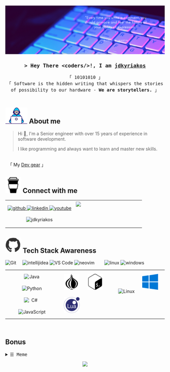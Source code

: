 ![jdkyriakos Banner](./images/banner.png)



<!-- Intro  -->
<h3 align="center">
        <samp>&gt; Hey There <b>&lt;coders/&gt;!</b>, I am
                <b><a target="_blank" href="https://linkedin.com/in/kdrakoulakis">jdkyriakos</a></b>
        </samp>
</h3>
<p align="center">
        <!-- Organisation  -->
        <samp>
                「 10101010 」
                <br>
                「 Software is the hidden writing that whispers the stories of possibility to our hardware - <b>We are storytellers.</b> 」
                <br>
                <br>
        </samp>
</p>

## <a target="_blank" rel="noopener noreferrer" href="https://github.com/jdkyriakos" ><img src="./images/Developer.gif" width="70px" ></a> About me


> Hi 👋, I'm a Senior engineer with over 15 years of experience in software development.
> 
> I like programming and always want to learn and master new skills.

<br>
&nbsp;&nbsp;「  My <a  href="https://kit.co/jdkyriakos/dev-battle-station">Dev gear</a>  」
<br>

## <a target="_blank" rel="noopener noreferrer" href="https://github.com/jdkyriakos" ><img src="./images/svg/coffeeIcon.svg" width="50px" ></a> Connect with me


<table>
    <tr>
        <td valign="center" width="50%">
            <div align="right"> 
                    <p align="center"> 
                    <a href="https://github.com/jdkyriakos" target="_blank">
                        <img src=https://img.shields.io/badge/github-%2324292e.svg?&style=for-the-badge&logo=github&logoColor=white alt=github style="margin-bottom: 5px;" />
                    </a>
                    <a href="https://linkedin.com/in/kdrakoulakis" target="_blank">
                        <img src=https://img.shields.io/badge/linkedin-%231E77B5.svg?&style=for-the-badge&logo=linkedin&logoColor=white alt=linkedin style="margin-bottom: 5px;" />
                    </a>
                    <a href="https://www.youtube.com/channel/UCj6YcS09VWn4VzRZz8-T56Q/playlists" target="_blank">
                        <img src=https://img.shields.io/badge/youtube-%23EE4831.svg?&style=for-the-badge&logo=youtube&logoColor=white alt=youtube style="margin-bottom: 5px;" />
                    </a> 
                    <!-- More svg icons
                        https://simpleicons.org/
                    -->
                     </p>
                    <p align="center"> <img src="https://komarev.com/ghpvc/?username=jdkyriakos&label=Profile%20views&color=0e75b6&style=flat" alt="jdkyriakos" /> </p>
            </div>
        </td>
        <td valign="top" width="50%">
            <div align="left"> 
                    <img src="https://github-readme-stats.vercel.app/api?username=jdkyriakos&show_icons=true&count_private=true&hide_border=true" align="center" /> 
            </div>
        </td>
    </tr>
</table>   


## <a target="_blank" rel="noopener noreferrer" href="https://github.com/jdkyriakos" ><img src="./images/githubIcon.gif" width="50px"  ></a> Tech Stack Awareness


![Git][git]&nbsp;&nbsp;&nbsp;&nbsp;
![intellijidea][intellijidea]
![VS Code][VS Code]
![neovim][neovim] &nbsp;&nbsp;&nbsp;&nbsp;&nbsp;&nbsp;
![linux][linux]
![windows][windows]

[git]: https://img.shields.io/badge/-Git-%23F05032?style=flat-square&logo=git&logoColor=%23ffffff

[intellijidea]: https://img.shields.io/badge/-IntelliJ-%23007ACC?style=flat-square&logo=intellijidea&color=white&logoColor=000000
[VS Code]: https://img.shields.io/badge/-VSCode-%23007ACC?style=flat-square&logo=visual-studio-code
[neovim]: https://img.shields.io/badge/-Neovim-%2523007ACC?style=flat-square&logo=neovim&logoColor=37b026 

[linux]: https://img.shields.io/badge/-Linux-%23007ACC?style=flat-square&logo=linux&color=ffd454&logoColor=000000
[windows]: https://img.shields.io/badge/-Windows-%23007ACC?style=flat-square&logo=windows


<table><tr><td valign="top" width="33%">
<div align="center"> 
<img style="margin: 10px;  min-width:50px;" src="https://profilinator.rishav.dev/skills-assets/java-original-wordmark.svg" alt="Java" height="50px" width="50px" min-width="50px" title="Java"/> 
<img style="margin: 10px;  min-width:50px;" src="https://profilinator.rishav.dev/skills-assets/python-original.svg" alt="Python" height="50px" width="50px" min-width="50px" title="Python"/></a>  
<img style="margin: 10px;  min-width:50px;" src="https://profilinator.rishav.dev/skills-assets/csharp-original.svg" alt="C#" height="50px" width="50px" min-width="50px" title="C#"/> 
<img style="margin: 10px;  min-width:50px;" src="https://profilinator.rishav.dev/skills-assets/javascript-original.svg" alt="JavaScript" height="50px" width="50px" min-width="50px" title="JS" />  
<!--  
<img style="margin: 10px;  min-width:50px;" src="https://profilinator.rishav.dev/skills-assets/react-original-wordmark.svg" alt="React" height="50px" width="50px" min-width="50px" />  
<img style="margin: 10px;  min-width:50px;" src="https://profilinator.rishav.dev/skills-assets/bootstrap-plain.svg" alt="Bootstrap" height="50px" width="50px" min-width="50px" />  
<img style="margin: 10px;  min-width:50px;" src="https://profilinator.rishav.dev/skills-assets/css3-original-wordmark.svg" alt="CSS3" height="50px" width="50px" min-width="50px" />  
<img style="margin: 10px;  min-width:50px;" src="https://profilinator.rishav.dev/skills-assets/html5-original-wordmark.svg" alt="HTML5" height="50px" width="50px" min-width="50px" />  
<img style="margin: 10px;  min-width:50px;" src="https://profilinator.rishav.dev/skills-assets/electron-original.svg" alt="Electron" height="50px" width="50px" min-width="50px" />  
<img style="margin: 10px;  min-width:50px;" src="https://profilinator.rishav.dev/skills-assets/javascript-original.svg" alt="JavaScript" height="50px" width="50px" min-width="50px" />  
<img style="margin: 10px;  min-width:50px;" src="https://profilinator.rishav.dev/skills-assets/typescript-original.svg" alt="TypeScript" height="50px" width="50px" min-width="50px" />  
<img style="margin: 10px;  min-width:50px;" src="https://profilinator.rishav.dev/skills-assets/vuejs-original-wordmark.svg" alt="Vue.js" height="50px" width="50px" min-width="50px" />  
<img style="margin: 10px;  min-width:50px;" src="https://profilinator.rishav.dev/skills-assets/go-original.svg" alt="Go" height="50px" width="50px" min-width="50px" />  
<img style="margin: 10px;  min-width:50px;" src="https://profilinator.rishav.dev/skills-assets/nginx-original.svg" alt="Nginx" height="50px" width="50px" min-width="50px" />  
<img style="margin: 10px;  min-width:50px;" src="https://profilinator.rishav.dev/skills-assets/express-original-wordmark.svg" alt="Express.js" height="50px" width="50px" min-width="50px" />  
<img style="margin: 10px;  min-width:50px;" src="https://profilinator.rishav.dev/skills-assets/gnu_bash-icon.svg" alt="Bash" height="50px" width="50px" min-width="50px" />  
<img style="margin: 10px;  min-width:50px;" src="https://profilinator.rishav.dev/skills-assets/xaml.png" alt="XAML" height="50px" width="50px" min-width="50px" />  
<img style="margin: 10px;  min-width:50px;" src="https://profilinator.rishav.dev/skills-assets/docker-original-wordmark.svg" alt="Docker" height="50px" width="50px" min-width="50px" />  
<img style="margin: 10px;  min-width:50px;" src="https://profilinator.rishav.dev/skills-assets/gulp-plain.svg" alt="gulp.js" height="50px" width="50px" min-width="50px" />  
<img style="margin: 10px;  min-width:50px;" src="https://profilinator.rishav.dev/skills-assets/mongodb-original-wordmark.svg" alt="MongoDB" height="50px" width="50px" min-width="50px" />  
<img style="margin: 10px;  min-width:50px;" src="https://profilinator.rishav.dev/skills-assets/linux-original.svg" alt="Linux" height="50px" width="50px" min-width="50px" />  
<img style="margin: 10px;  min-width:50px;" src="https://profilinator.rishav.dev/skills-assets/microsoft_azure-icon.svg" alt="Azure" height="50px" width="50px" min-width="50px" />  
<img style="margin: 10px;  min-width:50px;" src="https://profilinator.rishav.dev/skills-assets/jquery.png" alt="jQuery" height="50px" width="50px" min-width="50px" />  
<img style="margin: 10px;  min-width:50px;" src="https://profilinator.rishav.dev/skills-assets/angularjs-original.svg" alt="AngularJS" height="50px" width="50px" min-width="50px" />  
<img style="margin: 10px;  min-width:50px;" src="https://profilinator.rishav.dev/skills-assets/csharp-original.svg" alt="C#" height="50px" width="50px" min-width="50px" />  
<img style="margin: 10px;  min-width:50px;" src="https://profilinator.rishav.dev/skills-assets/dot-net-original-wordmark.svg" alt=".NET" height="50px" width="50px" min-width="50px" />  
<img style="margin: 10px;  min-width:50px;" src="https://profilinator.rishav.dev/skills-assets/springio-icon.svg" alt="Spring" height="50px" width="50px" min-width="50px" />  
<img style="margin: 10px;  min-width:50px;" src="https://profilinator.rishav.dev/skills-assets/redux-original.svg" alt="Redux" height="50px" width="50px" min-width="50px" />  
<img style="margin: 10px;  min-width:50px;" src="https://profilinator.rishav.dev/skills-assets/jenkins-icon.svg" alt="Jenkins" height="50px" width="50px" min-width="50px" />  
<img style="margin: 10px;  min-width:50px;" src="https://profilinator.rishav.dev/skills-assets/git-scm-icon.svg" alt="Git" height="50px" width="50px" min-width="50px" />  
<img style="margin: 10px;  min-width:50px;" src="https://profilinator.rishav.dev/skills-assets/java-original-wordmark.svg" alt="Java" height="50px" width="50px" min-width="50px" />  
<img style="margin: 10px;  min-width:50px;" src="https://profilinator.rishav.dev/skills-assets/nodejs-original-wordmark.svg" alt="Node.js" height="50px" width="50px" min-width="50px" />  
<img style="margin: 10px;  min-width:50px;" src="https://profilinator.rishav.dev/skills-assets/graphql.png" alt="GraphQL" height="50px" width="50px" min-width="50px" />  
<img style="margin: 10px;  min-width:50px;" src="https://profilinator.rishav.dev/skills-assets/mariadb.png" alt="Maria DB" height="50px" width="50px" min-width="50px" />  
<img style="margin: 10px;  min-width:50px;" src="https://profilinator.rishav.dev/skills-assets/mysql-original-wordmark.svg" alt="MySQL" height="50px" width="50px" min-width="50px" />  
<img style="margin: 10px;  min-width:50px;" src="https://profilinator.rishav.dev/skills-assets/redis-original-wordmark.svg" alt="Redis" height="50px" width="50px" min-width="50px" />  
<img style="margin: 10px;  min-width:50px;" src="https://profilinator.rishav.dev/skills-assets/sass-original.svg" alt="Sass" height="50px" width="50px" min-width="50px" />  
<img style="margin: 10px;  min-width:50px;" src="https://profilinator.rishav.dev/skills-assets/postgresql-original-wordmark.svg" alt="PostgreSQL" height="50px" width="50px" min-width="50px" />  
<img style="margin: 10px;  min-width:50px;" src="https://profilinator.rishav.dev/skills-assets/apache_solr-icon.svg" alt="Solr" height="50px" width="50px" min-width="50px" />  
<img style="margin: 10px;  min-width:50px;" src="https://profilinator.rishav.dev/skills-assets/elasticsearch.png" alt="Elastic Search" height="50px" width="50px" min-width="50px" />  
<img style="margin: 10px;  min-width:50px;" src="https://profilinator.rishav.dev/skills-assets/haskell.png" alt="Haskell" height="50px" width="50px" min-width="50px" />  
<img style="margin: 10px;  min-width:50px;" src="https://profilinator.rishav.dev/skills-assets/python-original.svg" alt="Python" height="50px" width="50px" min-width="50px" />  
<img style="margin: 10px;  min-width:50px;" src="https://profilinator.rishav.dev/skills-assets/rust-plain.svg" alt="Rust" height="50px" width="50px" min-width="50px" />  
<img style="margin: 10px;  min-width:50px;" src="https://profilinator.rishav.dev/skills-assets/ruby-original-wordmark.svg" alt="Ruby" height="50px" width="50px" min-width="50px" />  
<img style="margin: 10px;  min-width:50px;" src="https://profilinator.rishav.dev/skills-assets/oracle-original.svg" alt="Oracle" height="50px" width="50px" min-width="50px" />  
<img style="margin: 10px;  min-width:50px;" src="https://profilinator.rishav.dev/skills-assets/kotlinlang-icon.svg" alt="Kotlin" height="50px" width="50px" min-width="50px" />  
<img style="margin: 10px;  min-width:50px;" src="https://profilinator.rishav.dev/skills-assets/apache_kafka-icon.svg" alt="Kafka" height="50px" width="50px" min-width="50px" />  
<img style="margin: 10px;  min-width:50px;" src="https://profilinator.rishav.dev/skills-assets/powerbi.png" alt="Power Bi" height="50px" width="50px" min-width="50px" />  
<img style="margin: 10px;  min-width:50px;" src="https://profilinator.rishav.dev/skills-assets/firebase.png" alt="Firebase" height="50px" width="50px" min-width="50px" />  
<img style="margin: 10px;  min-width:50px;" src="https://profilinator.rishav.dev/skills-assets/d3.png" alt="D3.js" height="50px" width="50px" min-width="50px" />  
<img style="margin: 10px;  min-width:50px;" src="https://profilinator.rishav.dev/skills-assets/kibana.png" alt="Kibana" height="50px" width="50px" min-width="50px" />  
<img style="margin: 10px;  min-width:50px;" src="https://profilinator.rishav.dev/skills-assets/flask.png" alt="Flask" height="50px" width="50px" min-width="50px" />  
<img style="margin: 10px;  min-width:50px;" src="https://profilinator.rishav.dev/skills-assets/rabbitmq-icon.svg" alt="RabbitMQ" height="50px" width="50px" min-width="50px" />  
<img style="margin: 10px;  min-width:50px;" src="https://profilinator.rishav.dev/skills-assets/gatsby.png" alt="Gatsby" height="50px" width="50px" min-width="50px" />  
<img style="margin: 10px;  min-width:50px;" src="https://profilinator.rishav.dev/skills-assets/keras.png" alt="Keras" height="50px" width="50px" min-width="50px" />  
<img style="margin: 10px;  min-width:50px;" src="https://profilinator.rishav.dev/skills-assets/webpack-original.svg" alt="Webpack" height="50px" width="50px" min-width="50px" />  
<img style="margin: 10px;  min-width:50px;" src="https://profilinator.rishav.dev/skills-assets/backbonejs-original-wordmark.svg" alt="Backbone.js" height="50px" width="50px" min-width="50px" />  
<img style="margin: 10px;  min-width:50px;" src="https://profilinator.rishav.dev/skills-assets/apache_cassandra-icon.svg" alt="Cassandra" height="50px" width="50px" min-width="50px" />  
<img style="margin: 10px;  min-width:50px;" src="https://profilinator.rishav.dev/skills-assets/amazonwebservices-original-wordmark.svg" alt="AWS" height="50px" width="50px" min-width="50px" />  
<img style="margin: 10px;  min-width:50px;" src="https://profilinator.rishav.dev/skills-assets/ansible.png" alt="Ansible" height="50px" width="50px" min-width="50px" />  
<img style="margin: 10px;  min-width:50px;" src="https://profilinator.rishav.dev/skills-assets/deno.svg" alt="Deno" height="50px" width="50px" min-width="50px" />  
<img style="margin: 10px;  min-width:50px;" src="https://profilinator.rishav.dev/skills-assets/figma-icon.svg" alt="Figma" height="50px" width="50px" min-width="50px" />  
<img style="margin: 10px;  min-width:50px;" src="https://profilinator.rishav.dev/skills-assets/meteor.svg" alt="Meteor" height="50px" width="50px" min-width="50px" />  
<img style="margin: 10px;  min-width:50px;" src="https://profilinator.rishav.dev/skills-assets/adobedreamweaver.png" alt="Dreamweaver " height="50px" width="50px" min-width="50px" />  
<img style="margin: 10px;  min-width:50px;" src="https://profilinator.rishav.dev/skills-assets/django-original.svg" alt="Django" height="50px" width="50px" min-width="50px" /> 
--> 
</div></td><td valign="top" width="33%">
    <img style="margin: 10px;  min-width:50px;" src="./images/svg/perl.svg" alt="Perl" height="50px" width="50px" min-width="50px"  title="Perl"/>
    <img style="margin: 10px;  min-width:50px;" src="./images/svg/gnubash.svg" alt="Bash" height="50px" width="50px" min-width="50px"  title="Bash"/> 
    <img style="margin: 10px;  min-width:50px;" src="./images/svg/lua-color.svg" alt="Lua" height="50px" width="50px" min-width="50px" title="Lua" />  
    <!--
<img style="margin: 10px;  min-width:50px;" src="https://profilinator.rishav.dev/skills-assets/springio-icon.svg" alt="Spring" height="50px" width="50px" min-width="50px" />  
 -->

<div align="center">  

</div></td><td valign="top" width="33%">
<div align="center">  
    <img style="margin: 10px;  min-width:50px;" src="https://profilinator.rishav.dev/skills-assets/linux-original.svg" alt="Linux" height="50px" width="50px" min-width="50px" title="Linux" />
    <img style="margin: 10px;  min-width:50px;" src="./images/svg/windows-color.svg" alt="Windows" height="50px" width="50px" min-width="50px" title="Windows"/>  
</div></td></tr></table>  

<br/>

## Bonus
<!-- Meme Section-->
<details align="left">
    <summary> <samp>&#9776; Meme</samp></summary>
    <p align="center">
        <br>
        <!-- Activity Widget -->
        <img alt="meme.gif"
                src="./images/memePic.gif" />
        <br>
    </p>
</details>

<p align="center">
  <img src="https://capsule-render.vercel.app/api?type=waving&color=gradient&height=60&section=footer"/>
</p> 
